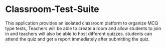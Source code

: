 # Classroom-Test-Suite
This application provides an isolated classroom platform to organize MCQ type tests, Teachers will be able to create a room and allow students to join in and teachers will also be able to host different quizzes. students can attend the quiz and get a report immediately after submitting the quiz.
